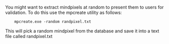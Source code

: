 You might want to extract mindpixels at random to present them to users for validation.  To do this use the mpcreate utility as follows:

```
    mpcreate.exe -random randpixel.txt
```

This will pick a random mindpixel from the database and save it into a text file called randpixel.txt